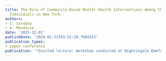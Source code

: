 ```yaml
---
title: The Role of Community-Based Mental Health Interventions Among the Homeless
  Individuals in New York
authors:
- S. Sardana
- A. Mandavia
date: '2015-12-01'
publishDate: '2024-01-31T03:51:20.760435Z'
publication_types:
- paper-conference
publication: '*Invited lecture: Workshop conducted at Nightingale-Bamford School*'
---
```

